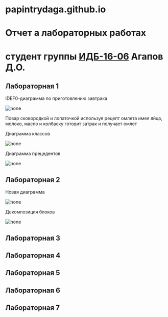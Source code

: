 # papintrydaga.github.io
# Отчет а лабораторных работах
# студент группы [ИДБ-16-06](https://github.com/stankin/design-2018/wiki/list-idb-16-06) Агапов Д.О.

## Лабораторная 1


IDEF0-диаграмма по приготовлению завтрака

![none](https://github.com/papintrydaga/papintrydaga.github.io/blob/master/model.png)

Повар сковородкой и лопаточкой используя рецепт омлета имея яйца, молоко, масло и колбаску готовит затрак и получает омлет

Диаграмма классов

![none](https://github.com/papintrydaga/papintrydaga.github.io/blob/master/JP0zJiCm7CNd-XH_TGA9GvHo26OhiMXKDqPsAWQ4539quWGCV9m0KwWeAGfNUBuHBuaG3DRVxyF-MPw5IljglR8gB8loKdkzaipg4EHQJUOwMrvujoxpCsUTb_D5KHarEVNUNOtEtBB2elEvyV-j6pNUCiKZEcmHKpqL7UHF4Y1uHZleBjMSxrHHuG5VE62N6hRfx_76l1bw-zIaEy478h.png)

Диаграмма прецедентов

![none](https://github.com/papintrydaga/papintrydaga.github.io/blob/master/fL7BIiD055rtlkBIbO85Fq2ahUj2Tgw7P6n3qunCfhYmGeo82_q2D-BARQYDXahRNxZpHvuyAjsx2FVEUPoSIVg9bSREPv58fc5yBOsSaVIjDdGhEaFfJyT6p-FWGaU0BYUXLQ8pC4RVDCWmWWH2RG9b3g6xWxnvedoPg7ydHkhAajLaml74KX0QvTjGnwBfwvsIJAZB7rpm3szvYRdkjk.png)

## Лабораторная 2

Новая диаграмма

![none](https://github.com/papintrydaga/papintrydaga.github.io/blob/master/22.jpg)

Декомпозиция блоков

![none](https://github.com/papintrydaga/papintrydaga.github.io/blob/master/12jpg.jpg)

## Лабораторная 3

## Лабораторная 4

## Лабораторная 5

## Лабораторная 6

## Лабораторная 7

